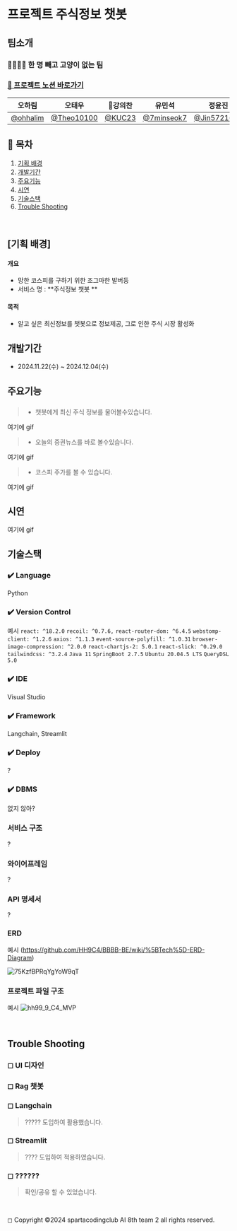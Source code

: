 <!-- 
1.1 프로젝트 정보
프로젝트명: 
개발 기간: 
개발 인원: 5명

1.2 프로젝트 목적

1.4 기획 의도

2. 주요 기능

3.인터페이스 설명

4. 챗봇 설명

3. 기술 스택

3.1 프레임워크 및 라이브러리

Frontend/Backend: Streamlit

AI/ML

- 데이터 처리:

- 저장소:

- 유틸리티:


- 협업도구:
4. 배포 및 운영

4.1 필요 환경

4.3 트러블 슈팅

5. 확장성 및 유지보수

5.1 확장 가능




--------------------------------

#  프로젝트 주식정보 챗봇 
![테스트](images/streamlit.svg)
## 📖 목차 
1. [프로젝트 소개](#프로젝트-소개) 
2. [팀소개](#팀소개) 
3. [프로젝트 계기](#프로젝트-계기)
4. [주요기능](#주요기능) 
5. [개발기간](#개발기간)
6. [기술스택](#기술스택) 
7. [서비스 구조](#서비스-구조)
8. [와이어프레임](#와이어프레임) 
9. [API 명세서](#API-명세서) 
10. [ERD](#ERD) 
11. [프로젝트 파일 구조](#프로젝트-파일-구조) 
12. [Trouble Shooting](#trouble-shooting)
<br><br>

## 👨‍🏫 프로젝트 소개


## 팀소개
### 👨‍👩‍👧‍👦 한 명 빼고 고양이 없는 팀


|오하림|오태우|강의찬|유민석|정윤진|
|:---:|:---:|:---:|:---:|:---:|:---:|
|[@ohhalim](https://github.com/ohhalim)|[@Theo10100](https://github.com/Theo10100)|[@KUC23](https://github.com/KUC23)|[@7minseok7](https://github.com/7minseok7)|[@Jin5721690](https://github.com/Jin5721690)|


## 프로젝트 계기
#### 개요
-   망한 코스피를 구하기 위한 조그마한 발버둥
-   서비스 명 :  **주식정보 챗봇 **

#### 목적

- 알고 싶은 최신정보를 챗봇으로 정보제공 그로 인한 주식 시장 활성화

## 💜 주요기능

###
> * 챗봇에게 최신 주식 정보를 물어볼수있습니다.



여기에 gif

> *  오늘의 증권뉴스를 바로 볼수있습니다.
 
여기에 gif 

> * 코스피 주가를 볼 수 있습니다.

여기에 gif 

 <br>
</div>
</details>


## ⏲️ 개발기간
- 2024.11.22(수) ~ 2024.12.04(수)

## 📚️ 기술스택

### ✔️ Language


### ✔️ Version Control

### ✔️ IDE

### ✔️ Framework

### ✔️ Deploy


### ✔️  DBMS

## 서비스 구조

## 프로젝트 파일 구조




## Trouble Shooting

## 



<br>

### [👊 프로젝트 노션 바로가기](https://teamsparta.notion.site/1382dc3ef5148095b321d9b4d05f50a0)
### [💜 프로젝트 깃허브 바로가기](https://github.com/ohhalim/justonecat)????

<br><br>








## 적용 기술

### ◻ Langchain

> ????? 도입하여 활용했습니다.


### ◻ Streamlit

> ???? 도입하여 적용하였습니다.         


### ◻ ??????

> 확인/공유 할 수 있었습니다.         


<br><br>



## ⚙ Development Environment

 `react: ^18.2.0` `recoil: ^0.7.6,` `react-router-dom: ^6.4.5` `webstomp-client: ^1.2.6` `axios: ^1.1.3`
 `event-source-polyfill: ^1.0.31` `browser-image-compression: ^2.0.0` `react-chartjs-2: 5.0.1` `react-slick: ^0.29.0` `tailwindcss: ^3.2.4` 

`Java 11` `SpringBoot 2.7.5` `Ubuntu 20.04.5 LTS` `QueryDSL 5.0`  


<br><br>

## 🚨 Trouble Shooting

### ◻ UI 디자인
####  ????훅 수정 
??????????????


### ◻ Rag 챗봇 구현 
#### 


<br><br>

<br><br>

## 🌐 Architecture

![hh99_9_C4_MVP](https://user-images.githubusercontent.com/99253403/209769050-ebc125e4-12a3-4e33-8574-a1d8cf153385.png)

<br>

## [📋 ERD Diagram](https://github.com/HH9C4/BBBB-BE/wiki/%5BTech%5D-ERD-Diagram)

![75KzfBPRqYgYoW9qT](https://user-images.githubusercontent.com/99253403/207629321-2ea906b5-c211-43d5-ab27-41ed4d250eff.png)

<br>

## 📝 Technologies & Tools  📝

/Users/ohhalim/Desktop/readme_photo/json.svg
<br>

</div>


<br>

◻ Copyright ©2024 spartacodingclub AI 8th team 2 all rights reserved.


-->


#  프로젝트 주식정보 챗봇 

## 팀소개

### 👨‍👩‍👧‍👦 한 명 빼고 고양이 없는 팀


### [👊 프로젝트 노션 바로가기](https://teamsparta.notion.site/1382dc3ef5148095b321d9b4d05f50a0)

|오하림|오태우|강의찬|유민석|정윤진|
|:---:|:---:|:---:|:---:|:---:|
|[@ohhalim](https://github.com/ohhalim)|[@Theo10100](https://github.com/Theo10100)|[@KUC23](https://github.com/KUC23)|[@7minseok7](https://github.com/7minseok7)|[@Jin5721690](https://github.com/Jin5721690)|


## 📖 목차 
1. [기획 배경](#기획-배경) 
2. [개발기간](#개발기간)
3. [주요기능](#주요기능) 
4. [시연](#시연)
5. [기술스택](#기술스택) 
6. [Trouble Shooting](#trouble-shooting)
<br>

## [기획 배경]

#### 개요
-   망한 코스피를 구하기 위한 조그마한 발버둥
-   서비스 명 :  **주식정보 챗봇 **

#### 목적

- 알고 싶은 최신정보를 챗봇으로 정보제공, 그로 인한 주식 시장 활성화


## 개발기간
- 2024.11.22(수) ~ 2024.12.04(수)

## 주요기능

###
> * 챗봇에게 최신 주식 정보를 물어볼수있습니다.

여기에 gif

> *  오늘의 증권뉴스를 바로 볼수있습니다.
 
여기에 gif 

> * 코스피 주가를 볼 수 있습니다.

여기에 gif 
##  시연
여기에 gif 

##  기술스택

### ✔️ Language
Python

### ✔️ Version Control
예시
 `react: ^18.2.0` `recoil: ^0.7.6,` `react-router-dom: ^6.4.5` `webstomp-client: ^1.2.6` `axios: ^1.1.3`
 `event-source-polyfill: ^1.0.31` `browser-image-compression: ^2.0.0` `react-chartjs-2: 5.0.1` `react-slick: ^0.29.0` `tailwindcss: ^3.2.4` 
`Java 11` `SpringBoot 2.7.5` `Ubuntu 20.04.5 LTS` `QueryDSL 5.0`  

### ✔️ IDE
Visual Studio

### ✔️ Framework
Langchain, Streamlit

### ✔️ Deploy
?
### ✔️  DBMS
없지 않아?
### 서비스 구조
?
### 와이어프레임 
?
### API 명세서 
?

### ERD
예시 
(https://github.com/HH9C4/BBBB-BE/wiki/%5BTech%5D-ERD-Diagram)

![75KzfBPRqYgYoW9qT](https://user-images.githubusercontent.com/99253403/207629321-2ea906b5-c211-43d5-ab27-41ed4d250eff.png)


### 프로젝트 파일 구조

예시
![hh99_9_C4_MVP](https://user-images.githubusercontent.com/99253403/209769050-ebc125e4-12a3-4e33-8574-a1d8cf153385.png)

<br>

## Trouble Shooting

### ◻ UI 디자인

### ◻ Rag 챗봇 

### ◻ Langchain

> ????? 도입하여 활용했습니다.

### ◻ Streamlit

> ???? 도입하여 적용하였습니다.         

### ◻ ??????

> 확인/공유 할 수 있었습니다.         

<br>

◻ Copyright ©2024 spartacodingclub AI 8th team 2 all rights reserved.	